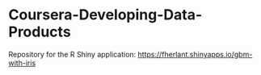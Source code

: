 Coursera-Developing-Data-Products
=================================

Repository for the R Shiny application: https://fherlant.shinyapps.io/gbm-with-iris
